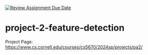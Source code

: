 [![Review Assignment Due Date](https://classroom.github.com/assets/deadline-readme-button-24ddc0f5d75046c5622901739e7c5dd533143b0c8e959d652212380cedb1ea36.svg)](https://classroom.github.com/a/L4O1BLp8)
# project-2-feature-detection
Project Page: https://www.cs.cornell.edu/courses/cs5670/2024sp/projects/pa2/
